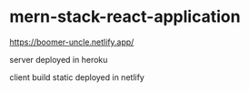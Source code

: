 # mern-stack-react-application
https://boomer-uncle.netlify.app/

server deployed in heroku

client build static deployed in netlify
